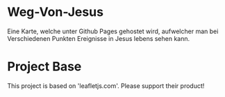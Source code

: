 # Weg-Von-Jesus
Eine Karte, welche unter Github Pages gehostet wird, aufwelcher man bei Verschiedenen Punkten Ereignisse in Jesus lebens sehen kann.

# Project Base
This project is based on 'leafletjs.com'. Please support their product!